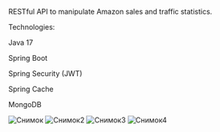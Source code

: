 RESTful API to manipulate Amazon sales and traffic statistics.

Technologies:

Java 17

Spring Boot

Spring Security (JWT)

Spring Cache

MongoDB

![Снимок](https://github.com/MelnykovM/amazon-reports/assets/62518526/14960361-1542-46d4-92bc-b9fd4b5cbafa)
![Снимок2](https://github.com/MelnykovM/amazon-reports/assets/62518526/27b74566-28b6-48d8-aa66-37f3f39a61cb)
![Снимок3](https://github.com/MelnykovM/amazon-reports/assets/62518526/f40fbc1b-9da1-48e8-8181-f63fb3e86c5f)
![Снимок4](https://github.com/MelnykovM/amazon-reports/assets/62518526/e13a9c04-6ba2-46b4-98df-68f3347ec29a)
